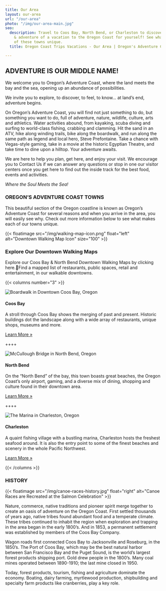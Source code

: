 ```yaml
---
title: Our Area
layout: our-area
url: "/our-area"
photo: "/img/our-area-main.jpg"
seo:
  description: Travel to Coos Bay, North Bend, or Charleston to discover the beauty
    & adventure of a vacation to the Oregon Coast for yourself! See what makes each
    of these towns unique.
  title: Oregon Coast Trips Vacations - Our Area | Oregon's Adventure Coast

---
```

## ADVENTURE IS OUR MIDDLE NAME!

We welcome you to Oregon’s Adventure Coast, where the land meets the bay and the sea, opening up an abundance of possibilities.

We invite you to explore, to discover, to feel, to know… at land’s end, adventure begins.

On Oregon’s Adventure Coast, you will find not just something to do, but something you want to do, full of adventure, nature, wildlife, culture, arts and athletics. Water activities abound, from kayaking, scuba diving and surfing to world-class fishing, crabbing and clamming. Hit the sand in an ATV, hike along winding trails, bike along the boardwalk, and run along the same path as legend and local hero, Steve Prefontaine. Take a chance with Vegas-style gaming, take in a movie at the historic Egyptian Theatre, and take time to dine upon a hilltop. Your adventure awaits.

We are here to help you plan, get here, and enjoy your visit. We encourage you to Contact Us if we can answer any questions or stop in one our visitor centers once you get here to find out the inside track for the best food, events and activities.

_Where the Soul Meets the Sea!_

### OREGON’S ADVENTURE COAST TOWNS

This beautiful section of the Oregon coastline is known as Oregon’s Adventure Coast for several reasons and when you arrive in the area, you will easily see why. Check out more information below to see what makes each of our towns unique.

{{< floatimage src="/img/walking-map-icon.png" float="left" alt="Downtown Walking Map Icon" size="100" >}}

### Explore Our Downtown Walking Maps

Explore our Coos Bay & North Bend Downtown Walking Maps by clicking here.Find a mapped list of restaurants, public spaces, retail and entertainment, in our walkable downtowns.

{{< columns number="3" >}}

![Boardwalk in Downtown Coos Bay, Oregon](/img/col-our-area-coos-bay.jpg)

#### Coos Bay

A stroll through Coos Bay shows the merging of past and present. Historic buildings dot the landscape along with a wide array of restaurants, unique shops, museums and more.

<a href="/our-area-coos-bay" class="learn-more-anywhere-btn">Learn More »</a>

\++++

![McCullough Bridge in North Bend, Oregon](/img/col-our-area-north-bend.jpg)

#### North Bend

On the “North Bend” of the bay, this town boasts great beaches, the Oregon Coast’s only airport, gaming, and a diverse mix of dining, shopping and culture found in their downtown area.

<a href="/our-area-north-bend" class="learn-more-anywhere-btn">Learn More »</a>

\++++

![The Marina in Charleston, Oregon](/img/col-our-area-charleston.jpg)

#### Charleston

A quaint fishing village with a bustling marina, Charleston hosts the freshest seafood around. It is also the entry point to some of the finest beaches and scenery in the whole Pacific Northwest.

<a href="/our-area-charleston" class="learn-more-anywhere-btn">Learn More »</a>

{{< /columns >}}

### HISTORY

{{< floatimage src="/img/canoe-races-history.jpg" float="right" alt="Canoe Races are Recreated at the Salmon Celebration" >}}

Nature, commerce, native traditions and pioneer spirit merge together to create an oasis of adventure on the Oregon Coast. First settled thousands of years ago, native tribes found abundant food and a temperate climate. These tribes continued to inhabit the region when exploration and trapping in the area began in the early 1800’s. And in 1853, a permanent settlement was established by members of the Coos Bay Company.

Wagon roads first connected Coos Bay to Jacksonville and Roseburg, in the 1850’s. The Port of Coos Bay, which may be the best natural harbor between San Francisco Bay and the Puget Sound, is the world’s largest forest products shipping port. Gold drew people in the 1800’s. Many coal mines operated between 1890-1910; the last mine closed in 1950.

Today, forest products, tourism, fishing and agriculture dominate the economy. Boating, dairy farming, myrtlewood production, shipbuilding and specialty farm products like cranberries, play a key role.